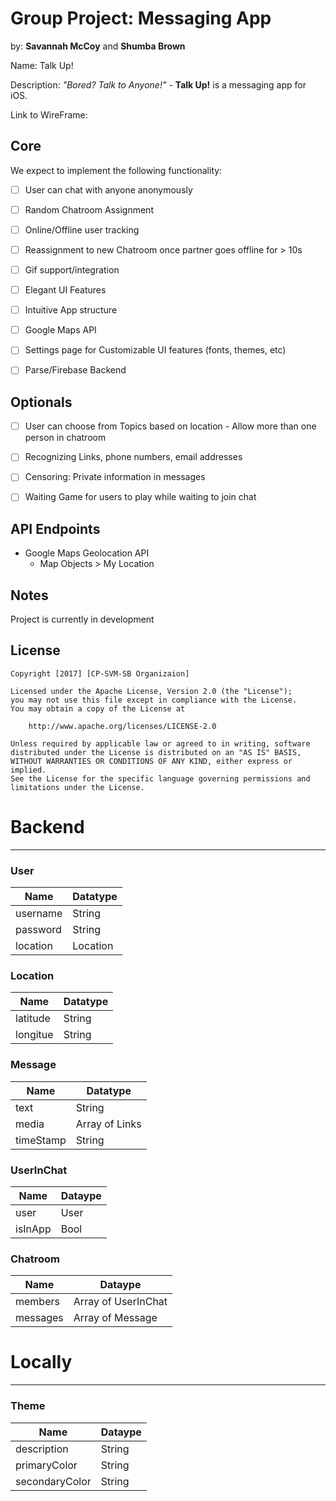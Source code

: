 # Group Project: Messaging App
by: **Savannah McCoy** and **Shumba Brown**



Name: Talk Up! 


Description: *"Bored? Talk to Anyone!"* - **Talk Up!** is a messaging app for iOS. 


Link to WireFrame: 

## Core

We expect to implement the following functionality:

* [ ] User can chat with anyone anonymously
* [ ] Random Chatroom Assignment
* [ ] Online/Offline user tracking
* [ ] Reassignment to new Chatroom once partner goes offline for > 10s
* [ ] Gif support/integration
* [ ] Elegant UI Features
* [ ] Intuitive App structure
* [ ] Google Maps API
* [ ] Settings page for Customizable UI features (fonts, themes, etc)
* [ ] Parse/Firebase Backend


## Optionals

* [ ] User can choose from Topics based on location
        - Allow more than one person in chatroom
* [ ] Recognizing Links, phone numbers, email addresses
* [ ] Censoring: Private information in messages
* [ ] Waiting Game for users to play while waiting to join chat


## API Endpoints

- Google Maps Geolocation API
    - Map Objects > My Location


## Notes

Project is currently in development

## License

    Copyright [2017] [CP-SVM-SB Organizaion]

    Licensed under the Apache License, Version 2.0 (the "License");
    you may not use this file except in compliance with the License.
    You may obtain a copy of the License at

        http://www.apache.org/licenses/LICENSE-2.0

    Unless required by applicable law or agreed to in writing, software
    distributed under the License is distributed on an "AS IS" BASIS,
    WITHOUT WARRANTIES OR CONDITIONS OF ANY KIND, either express or implied.
    See the License for the specific language governing permissions and
    limitations under the License.

# Backend
--------

### User 

Name | Datatype |
--- | --- |
username | String |
password | String |
location | Location |

### Location

Name | Datatype |
--- | --- |
latitude | String |
longitue | String |

### Message

Name | Datatype |
--- | --- |
text | String |
media | Array of Links |
timeStamp | String |

### UserInChat
Name | Dataype|
--- | --- |
user | User |
isInApp | Bool |

### Chatroom

Name | Dataype|
--- | --- |
members | Array of UserInChat |
messages | Array of Message |


# Locally
--------

### Theme

Name | Dataype|
--- | --- |
description | String |
primaryColor | String |
secondaryColor | String |

